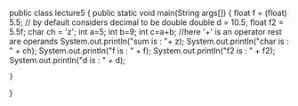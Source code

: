 public class lecture5 {
    public static void main(String args[]) {
        float f = (float) 5.5; // by default considers decimal to be double
        double d = 10.5;
        float f2 = 5.5f;
        char ch = 'z';
        int a=5;
        int b=9;
        int c=a+b; //here '+' is an operator rest are operands
        System.out.println("sum is : "+ z);
        System.out.println("char is : " + ch);
        System.out.println("f is : " + f);
        System.out.println("f2 is : " + f2);
        System.out.println("d is : " + d);

       
    
    }
}
